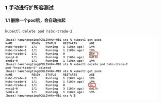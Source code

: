 ### 1.手动进行扩所容测试
#### 1.1 删除一个pod后，会自动拉起
```shell
kubectl delete pod hsbc-trade-2
```
![img.png](img.png)